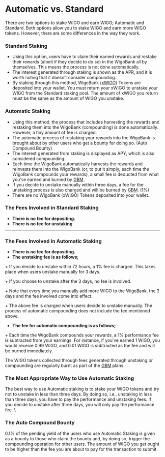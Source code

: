 # Automatic vs. Standard

There are two options to stake WIGO and earn WIGO; Automatic and Standard. Both options allow you to stake WIGO and earn more WIGO tokens. However, there are some differences in the way they work.



### **Standard Staking**

* Using this option, users have to claim their earned rewards and restake their rewards (albeit if they decide to do so) in the WigoBank all by themselves. This means the process is not done automatically.&#x20;
* The interest generated through staking is shown as the APR, and it is worth noting that it doesn’t consider compounding.&#x20;
* By staking through this method, WigoBank ([xWIGO](wigobank-faq-and-troubleshooting.md#wigo-bank-xwigo-token)) Tokens are deposited into your wallet. You must return your xWIGO to unstake your WIGO from the Standard staking pool. The amount of xWIGO you return must be the same as the amount of WIGO you unstake.

### **Automatic Staking**&#x20;

* Using this method, the process that includes harvesting the rewards and restaking them into the WigoBank (compounding) is done automatically. However, a tiny amount of fee is charged.&#x20;
* The automatic process of restaking your rewards into the WigoBank is brought about by other users who get a bounty for doing so. (Auto Compound Bounty)
* The interest generated from staking is displayed as APY, which is also considered compounding.&#x20;
* Each time the WigoBank automatically harvests the rewards and reinvests them into the WigoBank (or, to put it simply, each time the WigoBank compounds your rewards), a small fee is deducted from what you’ve earned and burned by [GBM](../../tokenomics/gamified-burning-mechanism-gbm.md). &#x20;
* If you decide to unstake manually within three days, a fee for the unstaking process is also charged and will be burned by [GBM](../../tokenomics/gamified-burning-mechanism-gbm.md). (1%)
* There are no WigoBank (xWIGO) Tokens deposited into your wallet.



### **The Fees Involved in Standard Staking**&#x20;

* **There is no fee for depositing.**
* **There is no fee for unstaking**

****

### **The Fees Involved in Automatic Staking**&#x20;

* **There is no fee for depositing.**
* **The unstaking fee is as follows;**



\+ If you decide to unstake within 72 hours, a 1% fee is charged. This takes place when users unstake manually for 3 days.&#x20;

\+ If you choose to unstake after the 3 days, no fee is involved.&#x20;

\+ Note that every time you manually add more WIGO to the WigoBank, the 3 days and the fee involved come into effect.&#x20;

\+ The above fee is charged when users decide to unstake manually. The process of automatic compounding does not include the fee mentioned above.&#x20;

* **The fee for automatic compounding is as follows;**&#x20;

\+ Each time the WigoBank compounds your rewards, a 1% performance fee is subtracted from your earnings. For instance, if you’ve earned 1 WIGO, you would receive 0.99 WIGO, and 0.01 WIGO is subtracted as the fee and will be burned immediately.

The WIGO tokens collected through fees generated through unstaking or compounding are regularly burnt as part of the [GBM](../../tokenomics/gamified-burning-mechanism-gbm.md) plans.



### **The Most Appropriate Way to Use Automatic Staking**

The best way to use Automatic staking is to stake your WIGO tokens and try not to unstake in less than three days. By doing so, i.e., unstaking in less than three days, you have to pay the performance and unstaking fees. If you decide to unstake after three days, you will only pay the performance fee. \


### **The** Auto Compound Bounty

0.1% of the pending yield of the users who use Automatic Staking is given as a bounty to those who claim the bounty and, by doing so, trigger the compounding operation for other users. The amount of WIGO you get ought to be higher than the fee you are about to pay for the transaction to submit.
